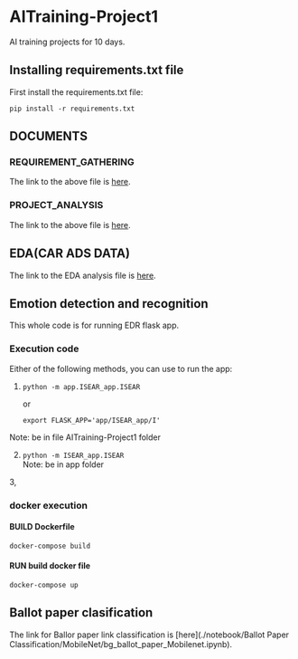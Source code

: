 # AITraining-Project1

AI training projects for 10 days.

## Installing requirements.txt file 

First install the requirements.txt file:

`pip install -r requirements.txt`

## DOCUMENTS

### REQUIREMENT_GATHERING
  The link to the above file is [here](./docs/REQUIREMWNTS_GATHERING.md).

### PROJECT_ANALYSIS
  The link to the above file is [here](./docs/Project_Analysis.md).

## EDA(CAR ADS DATA)
 The link to the EDA analysis file is [here](./notebook/Car_Ads_Analysis/bg_car_ads_data_analysis.ipynb).

## Emotion detection and recognition

  This whole code is for running EDR flask app.

  ### Execution code
  Either of the following methods, you can use to run the app:

  1. `python -m app.ISEAR_app.ISEAR` 

      or

      `export FLASK_APP='app/ISEAR_app/I'`

  Note: be in file AITraining-Project1 folder

  2. `python -m ISEAR_app.ISEAR`    
  Note: be in app folder

  3, 

  ### docker execution

  #### BUILD Dockerfile
  `docker-compose build`

  #### RUN build docker file
  `docker-compose up`

## Ballot paper clasification

  The link for Ballor paper link classification is [here](./notebook/Ballot Paper Classification/MobileNet/bg_ballot_paper_Mobilenet.ipynb).



  
